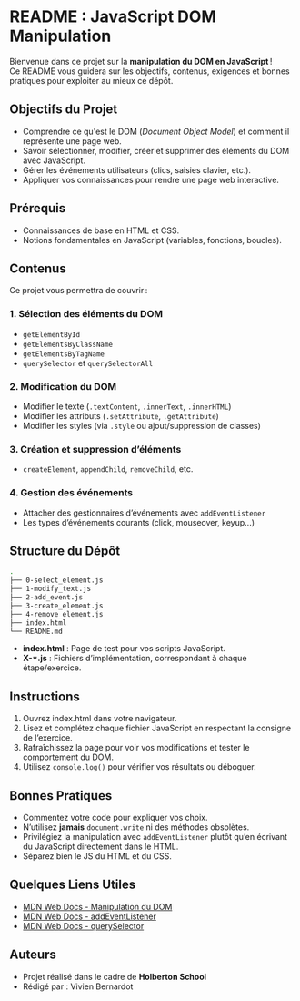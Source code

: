 # README : JavaScript DOM Manipulation

Bienvenue dans ce projet sur la **manipulation du DOM en JavaScript** !  
Ce README vous guidera sur les objectifs, contenus, exigences et bonnes pratiques pour exploiter au mieux ce dépôt.

## Objectifs du Projet

- Comprendre ce qu'est le DOM (*Document Object Model*) et comment il représente une page web.
- Savoir sélectionner, modifier, créer et supprimer des éléments du DOM avec JavaScript.
- Gérer les événements utilisateurs (clics, saisies clavier, etc.).
- Appliquer vos connaissances pour rendre une page web interactive.

## Prérequis

- Connaissances de base en HTML et CSS.
- Notions fondamentales en JavaScript (variables, fonctions, boucles).

## Contenus

Ce projet vous permettra de couvrir :

### 1. Sélection des éléments du DOM
- `getElementById`
- `getElementsByClassName`
- `getElementsByTagName`
- `querySelector` et `querySelectorAll`

### 2. Modification du DOM
- Modifier le texte (`.textContent`, `.innerText`, `.innerHTML`)
- Modifier les attributs (`.setAttribute`, `.getAttribute`)
- Modifier les styles (via `.style` ou ajout/suppression de classes)

### 3. Création et suppression d’éléments
- `createElement`, `appendChild`, `removeChild`, etc.

### 4. Gestion des événements
- Attacher des gestionnaires d’événements avec `addEventListener`
- Les types d’événements courants (click, mouseover, keyup...)

## Structure du Dépôt

```sh
.
├── 0-select_element.js
├── 1-modify_text.js
├── 2-add_event.js
├── 3-create_element.js
├── 4-remove_element.js
├── index.html
└── README.md
```

- **index.html** : Page de test pour vos scripts JavaScript.
- **X-*.js** : Fichiers d’implémentation, correspondant à chaque étape/exercice.

## Instructions

1. Ouvrez index.html dans votre navigateur.
2. Lisez et complétez chaque fichier JavaScript en respectant la consigne de l’exercice.
3. Rafraîchissez la page pour voir vos modifications et tester le comportement du DOM.
4. Utilisez `console.log()` pour vérifier vos résultats ou déboguer.

## Bonnes Pratiques

- Commentez votre code pour expliquer vos choix.
- N’utilisez **jamais** `document.write` ni des méthodes obsolètes.
- Privilégiez la manipulation avec `addEventListener` plutôt qu’en écrivant du JavaScript directement dans le HTML.
- Séparez bien le JS du HTML et du CSS.

## Quelques Liens Utiles

- [MDN Web Docs - Manipulation du DOM](https://developer.mozilla.org/fr/docs/Web/API/Document_Object_Model/Introduction)
- [MDN Web Docs - addEventListener](https://developer.mozilla.org/fr/docs/Web/API/EventTarget/addEventListener)
- [MDN Web Docs - querySelector](https://developer.mozilla.org/fr/docs/Web/API/Document/querySelector)

## Auteurs

- Projet réalisé dans le cadre de **Holberton School**
- Rédigé par : Vivien Bernardot
